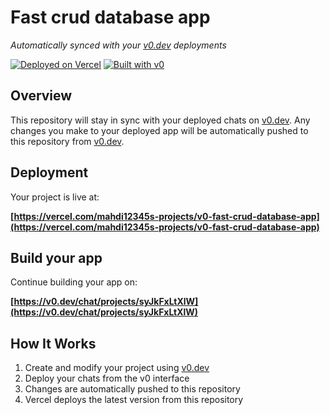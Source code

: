 # Fast crud database app

*Automatically synced with your [v0.dev](https://v0.dev) deployments*

[![Deployed on Vercel](https://img.shields.io/badge/Deployed%20on-Vercel-black?style=for-the-badge&logo=vercel)](https://vercel.com/mahdi12345s-projects/v0-fast-crud-database-app)
[![Built with v0](https://img.shields.io/badge/Built%20with-v0.dev-black?style=for-the-badge)](https://v0.dev/chat/projects/syJkFxLtXlW)

## Overview

This repository will stay in sync with your deployed chats on [v0.dev](https://v0.dev).
Any changes you make to your deployed app will be automatically pushed to this repository from [v0.dev](https://v0.dev).

## Deployment

Your project is live at:

**[https://vercel.com/mahdi12345s-projects/v0-fast-crud-database-app](https://vercel.com/mahdi12345s-projects/v0-fast-crud-database-app)**

## Build your app

Continue building your app on:

**[https://v0.dev/chat/projects/syJkFxLtXlW](https://v0.dev/chat/projects/syJkFxLtXlW)**

## How It Works

1. Create and modify your project using [v0.dev](https://v0.dev)
2. Deploy your chats from the v0 interface
3. Changes are automatically pushed to this repository
4. Vercel deploys the latest version from this repository
